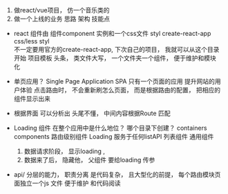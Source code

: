 1. 做react/vue项目， 仿一个音乐类的
2. 做一个上线的业务 思路 架构 技能点

- react  组件由 组件component 实例和一个css文件 styl
  create-react-app  css/less  styl  
  不一定要用官方的create-react-app, 下次自己的项目， 我就可以从这个目录开始  项目模板
  头条， 
  类文件大写， 一个文件夹一个组件， 便于维护和模块化 
- 单页应用？ Single Page Application SPA 
  只有一个页面的应用 
  提升网站的用户体验 
  点击路由时， 不会重新刷怎么页面， 而是根据路由的配置， 把相应的组件显示出来  
- 根据界面 可以分析出 头尾不懂， 中间内容根据Route 匹配 
- Loading 组件 在整个应用中是什么地位？ 
  哪个目录下创建？ 
  containers 
  components  路由级别组件 
  Loading 服务于任何listAPI 列表组件  通用组件

  1. 数据请求阶段， 显示loading , 
  2. 数据来了后， 隐藏他， 
  父组件 要给loading 传参  

- api/  分层的能力， 职责分离 是代码复杂， 且大型化的前提， 
  每个路由模块页面独立一个js 文件   便于维护 和代码阅读 
  